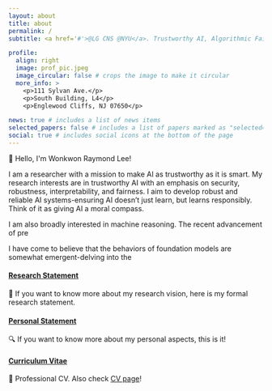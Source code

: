 ```yaml
---
layout: about
title: about
permalink: /
subtitle: <a href='#'>@LG CNS @NYU</a>. Trustworthy AI, Algorithmic Fairness, Interpretable AI

profile:
  align: right
  image: prof_pic.jpeg
  image_circular: false # crops the image to make it circular
  more_info: >
    <p>111 Sylvan Ave.</p>
    <p>South Building, L4</p>
    <p>Englewood Cliffs, NJ 07650</p>

news: true # includes a list of news items
selected_papers: false # includes a list of papers marked as "selected={true}"
social: true # includes social icons at the bottom of the page
---
```


👋 Hello, I'm Wonkwon Raymond Lee!

I am a researcher with a mission to make AI as trustworthy as it is smart. 
My research interests are in trustworthy AI with an emphasis on security, robustness, interpretability, and fairness. 
I aim to develop robust and reliable AI systems-ensuring AI doesn’t just learn, but learns responsibly. 
Think of it as giving AI a moral compass.

I am also broadly interested in machine reasoning. The recent advancement of pre

I have come to believe that the behaviors of foundation models are somewhat emergent-delving into the 


#### [Research Statement](/assets/pdf/WLee-SOP.pdf)
🤖 If you want to know more about my research vision, here is my formal research statement.

#### [Personal Statement](/assets/pdf/WLee-PS.pdf)
🔍 If you want to know more about my personal aspects, this is it!

#### [Curriculum Vitae](/assets/pdf/Wonkwon-Lee-CV.pdf)
📄 Professional CV. Also check [CV page](/cv/)!